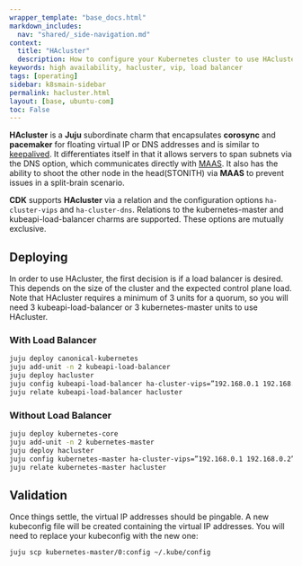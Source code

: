 ```yaml
---
wrapper_template: "base_docs.html"
markdown_includes:
  nav: "shared/_side-navigation.md"
context:
  title: "HAcluster"
  description: How to configure your Kubernetes cluster to use HAcluster.
keywords: high availability, hacluster, vip, load balancer
tags: [operating]
sidebar: k8smain-sidebar
permalink: hacluster.html
layout: [base, ubuntu-com]
toc: False
---
```


**HAcluster** is a **Juju** subordinate charm that encapsulates **corosync** and
**pacemaker** for floating virtual IP or DNS addresses and is similar to
[keepalived][keepalived]. It differentiates itself in that it allows servers to span subnets
via the DNS option, which communicates directly with [MAAS][maas]. It also has the
ability to shoot the other node in the head(STONITH) via **MAAS** to prevent issues in
a split-brain scenario.

**CDK** supports **HAcluster** via a relation and the configuration options
`ha-cluster-vips` and `ha-cluster-dns`. Relations to the kubernetes-master and
kubeapi-load-balancer charms are supported. These options are mutually exclusive.

## Deploying
In order to use HAcluster, the first decision is if a load balancer is desired. This depends
on the size of the cluster and the expected control plane load. Note that HAcluster
requires a minimum of 3 units for a quorum, so you will need 3 kubeapi-load-balancer or 3 kubernetes-master units to use HAcluster.

### With Load Balancer

```bash
juju deploy canonical-kubernetes
juju add-unit -n 2 kubeapi-load-balancer
juju deploy hacluster
juju config kubeapi-load-balancer ha-cluster-vips=”192.168.0.1 192.168.0.2”
juju relate kubeapi-load-balancer hacluster
```

### Without Load Balancer

```bash
juju deploy kubernetes-core
juju add-unit -n 2 kubernetes-master
juju deploy hacluster
juju config kubernetes-master ha-cluster-vips=”192.168.0.1 192.168.0.2”
juju relate kubernetes-master hacluster
```

## Validation

Once things settle, the virtual IP addresses should be pingable. A new kubeconfig file will be created containing the virtual IP addresses. You will need to replace your kubeconfig with the new one:

```bash
juju scp kubernetes-master/0:config ~/.kube/config
```

<!-- LINKS -->

[keepalived]: /kubernetes/docs/keepalived
[maas]: https://maas.io
